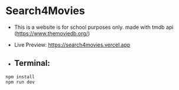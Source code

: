 # Search4Movies

- This is a website is for school purposes only. made with tmdb api (https://www.themoviedb.org/)
- Live Preview: https://search4movies.vercel.app

- ## Terminal:
```
npm install
npm run dev
```
